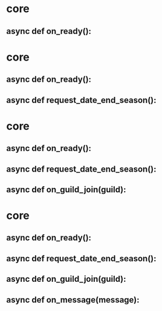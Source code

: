 # core 
## async def on_ready():

# core 
## async def on_ready():

## async def request_date_end_season():

# core 
## async def on_ready():

## async def request_date_end_season():

## async def on_guild_join(guild):

# core 
## async def on_ready():

## async def request_date_end_season():

## async def on_guild_join(guild):

## async def on_message(message):


